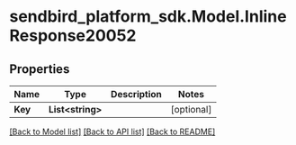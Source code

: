 
# sendbird_platform_sdk.Model.InlineResponse20052

## Properties

Name | Type | Description | Notes
------------ | ------------- | ------------- | -------------
**Key** | **List&lt;string&gt;** |  | [optional] 

[[Back to Model list]](../README.md#documentation-for-models)
[[Back to API list]](../README.md#documentation-for-api-endpoints)
[[Back to README]](../README.md)

